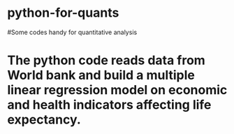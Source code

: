 # python-for-quants
#Some codes handy for quantitative analysis
# The python code reads data from World bank and build a multiple linear regression model on economic and health indicators affecting life expectancy.  
